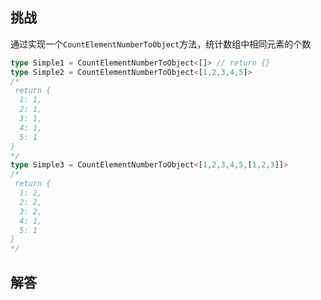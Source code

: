 ## 挑战



通过实现一个``CountElementNumberToObject``方法，统计数组中相同元素的个数
~~~ts
type Simple1 = CountElementNumberToObject<[]> // return {}
type Simple2 = CountElementNumberToObject<[1,2,3,4,5]> 
/*
 return {
  1: 1,
  2: 1,
  3: 1,
  4: 1,
  5: 1
}
*/
type Simple3 = CountElementNumberToObject<[1,2,3,4,5,[1,2,3]]> 
/*
 return {
  1: 2,
  2: 2,
  3: 2,
  4: 1,
  5: 1
}
*/
~~~


## 解答

